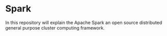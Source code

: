 # Spark



In this repository will explain the Apache Spark an open source distributed general purpose cluster computing framework. 
